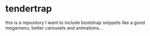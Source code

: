 # tendertrap
this is a repository I want to include bootstrap snippets like a good megamenu, better carousels and animations...
